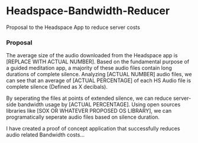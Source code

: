# Headspace-Bandwidth-Reducer
Proposal to the Headspace App to reduce server costs

### Proposal

The average size of the audio downloaded from the Headspace app is [REPLACE WITH ACTUAL NUMBER].  Based on the fundamental purpose of a guided meditation app, a majority of these audio files contain long durations of complete silence.  Analyzing [ACTUAL NUMBER] audio files, we can see that an average of [ACTUAL PERCENTAGE] of each HS Audio file is complete silence (Defined as X decibals).

By seperating the files at points of extended silence, we can reduce server-side bandwidth usage by [ACTUAL PERCENTAGE].  Using open sources libraries like [SOX OR WHATEVER PROPOSED OS LIBRARY], we can programatically seperate audio files based on silence duration.

I have created a proof of concept application that successfully reduces audio related Bandwidth costs...
